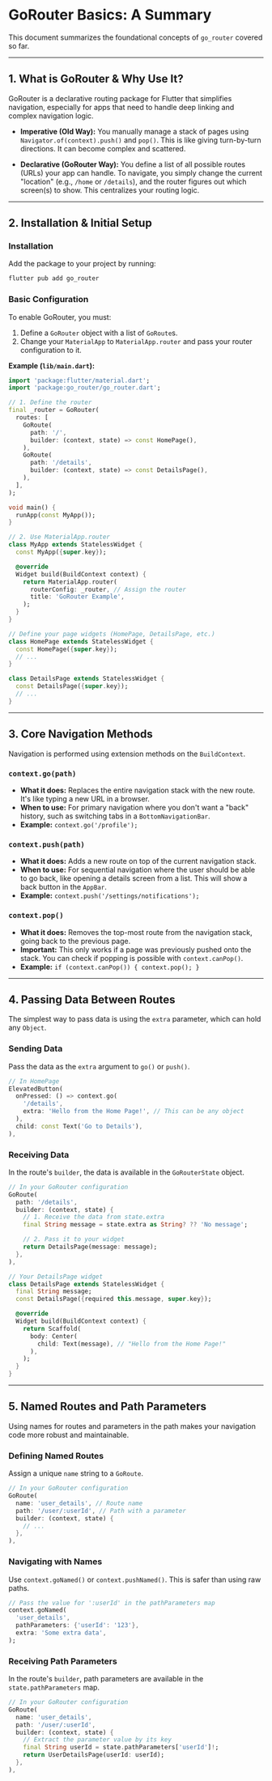 # GoRouter Basics: A Summary

This document summarizes the foundational concepts of `go_router` covered so far.

---

## 1. What is GoRouter & Why Use It?

GoRouter is a declarative routing package for Flutter that simplifies navigation, especially for apps that need to handle deep linking and complex navigation logic.

- **Imperative (Old Way):** You manually manage a stack of pages using `Navigator.of(context).push()` and `pop()`. This is like giving turn-by-turn directions. It can become complex and scattered.

- **Declarative (GoRouter Way):** You define a list of all possible routes (URLs) your app can handle. To navigate, you simply change the current "location" (e.g., `/home` or `/details`), and the router figures out which screen(s) to show. This centralizes your routing logic.

---

## 2. Installation & Initial Setup

### Installation

Add the package to your project by running:
```sh
flutter pub add go_router
```

### Basic Configuration

To enable GoRouter, you must:
1.  Define a `GoRouter` object with a list of `GoRoute`s.
2.  Change your `MaterialApp` to `MaterialApp.router` and pass your router configuration to it.

**Example (`lib/main.dart`):**
```dart
import 'package:flutter/material.dart';
import 'package:go_router/go_router.dart';

// 1. Define the router
final _router = GoRouter(
  routes: [
    GoRoute(
      path: '/',
      builder: (context, state) => const HomePage(),
    ),
    GoRoute(
      path: '/details',
      builder: (context, state) => const DetailsPage(),
    ),
  ],
);

void main() {
  runApp(const MyApp());
}

// 2. Use MaterialApp.router
class MyApp extends StatelessWidget {
  const MyApp({super.key});

  @override
  Widget build(BuildContext context) {
    return MaterialApp.router(
      routerConfig: _router, // Assign the router
      title: 'GoRouter Example',
    );
  }
}

// Define your page widgets (HomePage, DetailsPage, etc.)
class HomePage extends StatelessWidget {
  const HomePage({super.key});
  // ...
}

class DetailsPage extends StatelessWidget {
  const DetailsPage({super.key});
  // ...
}
```

---

## 3. Core Navigation Methods

Navigation is performed using extension methods on the `BuildContext`.

### `context.go(path)`
- **What it does:** Replaces the entire navigation stack with the new route. It's like typing a new URL in a browser.
- **When to use:** For primary navigation where you don't want a "back" history, such as switching tabs in a `BottomNavigationBar`.
- **Example:** `context.go('/profile');`

### `context.push(path)`
- **What it does:** Adds a new route on top of the current navigation stack.
- **When to use:** For sequential navigation where the user should be able to go back, like opening a details screen from a list. This will show a back button in the `AppBar`.
- **Example:** `context.push('/settings/notifications');`

### `context.pop()`
- **What it does:** Removes the top-most route from the navigation stack, going back to the previous page.
- **Important:** This only works if a page was previously pushed onto the stack. You can check if popping is possible with `context.canPop()`.
- **Example:** `if (context.canPop()) { context.pop(); }`

---

## 4. Passing Data Between Routes

The simplest way to pass data is using the `extra` parameter, which can hold any `Object`.

### Sending Data
Pass the data as the `extra` argument to `go()` or `push()`.

```dart
// In HomePage
ElevatedButton(
  onPressed: () => context.go(
    '/details',
    extra: 'Hello from the Home Page!', // This can be any object
  ),
  child: const Text('Go to Details'),
),
```

### Receiving Data
In the route's `builder`, the data is available in the `GoRouterState` object.

```dart
// In your GoRouter configuration
GoRoute(
  path: '/details',
  builder: (context, state) {
    // 1. Receive the data from state.extra
    final String message = state.extra as String? ?? 'No message';

    // 2. Pass it to your widget
    return DetailsPage(message: message);
  },
),

// Your DetailsPage widget
class DetailsPage extends StatelessWidget {
  final String message;
  const DetailsPage({required this.message, super.key});

  @override
  Widget build(BuildContext context) {
    return Scaffold(
      body: Center(
        child: Text(message), // "Hello from the Home Page!"
      ),
    );
  }
}
```

---

## 5. Named Routes and Path Parameters

Using names for routes and parameters in the path makes your navigation code more robust and maintainable.

### Defining Named Routes
Assign a unique `name` string to a `GoRoute`.

```dart
// In your GoRouter configuration
GoRoute(
  name: 'user_details', // Route name
  path: '/user/:userId', // Path with a parameter
  builder: (context, state) {
    // ...
  },
),
```

### Navigating with Names
Use `context.goNamed()` or `context.pushNamed()`. This is safer than using raw paths.

```dart
// Pass the value for ':userId' in the pathParameters map
context.goNamed(
  'user_details',
  pathParameters: {'userId': '123'},
  extra: 'Some extra data',
);
```

### Receiving Path Parameters
In the route's `builder`, path parameters are available in the `state.pathParameters` map.

```dart
// In your GoRouter configuration
GoRoute(
  name: 'user_details',
  path: '/user/:userId',
  builder: (context, state) {
    // Extract the parameter value by its key
    final String userId = state.pathParameters['userId']!;
    return UserDetailsPage(userId: userId);
  },
),
```
